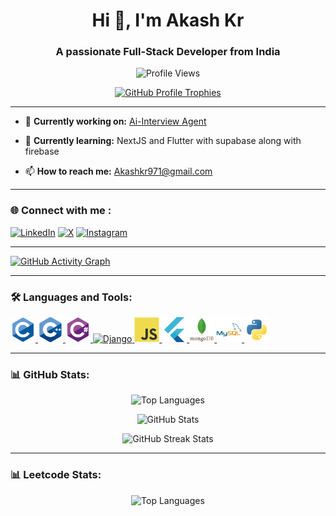 <h1 align="center">Hi 👋, I'm Akash Kr</h1>
<h3 align="center">A passionate Full-Stack Developer from India</h3>

<p align="center"> <img src="https://komarev.com/ghpvc/?username=akashkr-971&label=Profile%20Views&color=0e75b6&style=flat" alt="Profile Views" /> </p>

<p align="center"> 
  <a href="https://github.com/ryo-ma/github-profile-trophy">
    <img src="https://github-profile-trophy.vercel.app/?username=akashkr-971&theme=onedark" alt="GitHub Profile Trophies" />
  </a> 
</p>

---

- 🔭 **Currently working on:** [Ai-Interview Agent](https://github.com/akashkr-971/Ai-interview-assistant)

- 🌱 **Currently learning:** NextJS and Flutter with supabase along with firebase 

- 📫 **How to reach me:** [Akashkr971@gmail.com](mailto:Akashkr971@gmail.com)  

---

<h3 align="left">🌐 Connect with me :</h3>
<p align="left">
  <a href="https://www.linkedin.com/in/akash-kr-kochi/" target="_blank"><img src="https://cdn-icons-png.flaticon.com/512/174/174857.png" alt="LinkedIn" width="40" height="40"/></a>
  <a href="https://x.com/akashkr971" target="_blank"><img src="https://cdn-icons-png.flaticon.com/512/733/733579.png" alt="X" width="40" height="40"/></a>
  <a href="https://www.instagram.com/ig.akash_kr/"><img src="https://cdn-icons-png.flaticon.com/512/733/733558.png" alt="Instagram" width="40" height="40"/></a>
</p>

---

[![GitHub Activity Graph](https://github-readme-activity-graph.vercel.app/graph?username=akashkr-971&theme=github-compact)](https://github.com/akashkr-971)

---

<h3 align="left">🛠️ Languages and Tools:</h3>
<p align="left">
  <a href="https://www.cprogramming.com/" target="_blank" rel="noreferrer">
    <img src="https://raw.githubusercontent.com/devicons/devicon/master/icons/c/c-original.svg" alt="C" width="40" height="40"/> 
  </a> 
  <a href="https://www.w3schools.com/cpp/" target="_blank" rel="noreferrer">
    <img src="https://raw.githubusercontent.com/devicons/devicon/master/icons/cplusplus/cplusplus-original.svg" alt="C++" width="40" height="40"/> 
  </a>
  <a href="https://www.w3schools.com/cs/" target="_blank" rel="noreferrer">
    <img src="https://raw.githubusercontent.com/devicons/devicon/master/icons/csharp/csharp-original.svg" alt="C#" width="40" height="40"/> 
  </a>
  <a href="https://www.djangoproject.com/" target="_blank" rel="noreferrer">
    <img src="https://cdn.worldvectorlogo.com/logos/django.svg" alt="Django" width="40" height="40"/>
  </a>
  <a href="https://developer.mozilla.org/en-US/docs/Web/JavaScript" target="_blank" rel="noreferrer">
    <img src="https://raw.githubusercontent.com/devicons/devicon/master/icons/javascript/javascript-original.svg" alt="JavaScript" width="40" height="40"/>
  </a>
  <a href="https://flutter.dev/" target="_blank" rel="noreferrer">
    <img src="https://raw.githubusercontent.com/devicons/devicon/master/icons/flutter/flutter-original.svg" alt="Flutter" width="40" height="40"/>
  </a>
  <a href="https://www.mongodb.com/" target="_blank" rel="noreferrer">
    <img src="https://raw.githubusercontent.com/devicons/devicon/master/icons/mongodb/mongodb-original-wordmark.svg" alt="MongoDB" width="40" height="40"/>
  </a>
  <a href="https://www.mysql.com/" target="_blank" rel="noreferrer">
    <img src="https://raw.githubusercontent.com/devicons/devicon/master/icons/mysql/mysql-original-wordmark.svg" alt="MySQL" width="40" height="40"/> 
  </a>
  <a href="https://www.python.org/" target="_blank" rel="noreferrer">
    <img src="https://raw.githubusercontent.com/devicons/devicon/master/icons/python/python-original.svg" alt="Python" width="40" height="40"/> 
  </a>
</p>

---

<h3 align="left">📊 GitHub Stats:</h3>
<p align="center">
  <img src="https://github-readme-stats.vercel.app/api/top-langs?username=akashkr-971&show_icons=true&locale=en&layout=compact" alt="Top Languages" />
</p>

<p align="center">
  <img src="https://github-readme-stats.vercel.app/api?username=akashkr-971&show_icons=true&locale=en" alt="GitHub Stats" />
</p>

<p align="center">
  <img src="https://github-readme-streak-stats.herokuapp.com/?user=akashkr-971&theme=radical" alt="GitHub Streak Stats" />
</p>

---
<h3 align="left">📊 Leetcode Stats:</h3>
<p align="center">
  <img src="https://leetcard.jacoblin.cool/akash_kr_971" alt="Top Languages" />
</p>

